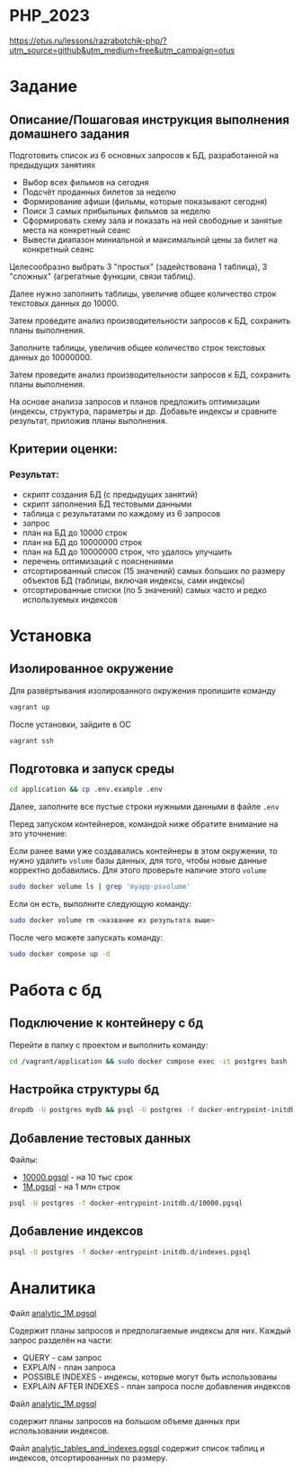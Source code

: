 # PHP_2023

https://otus.ru/lessons/razrabotchik-php/?utm_source=github&utm_medium=free&utm_campaign=otus

# Задание

## Описание/Пошаговая инструкция выполнения домашнего задания

Подготовить список из 6 основных запросов к БД, разработанной на предыдущих занятиях

* Выбор всех фильмов на сегодня
* Подсчёт проданных билетов за неделю
* Формирование афиши (фильмы, которые показывают сегодня)
* Поиск 3 самых прибыльных фильмов за неделю
* Сформировать схему зала и показать на ней свободные и занятые места на конкретный сеанс
* Вывести диапазон миниальной и максимальной цены за билет на конкретный сеанс 
 
Целесообразно выбрать 3 "простых" (задействована 1 таблица), 3 "сложных" (агрегатные функции, связи таблиц).

Далее нужно заполнить таблицы, увеличив общее количество строк текстовых данных до 10000.

Затем проведите анализ производительности запросов к БД, сохранить планы выполнения.

Заполните таблицы, увеличив общее количество строк текстовых данных до 10000000.

Затем проведите анализ производительности запросов к БД, сохранить планы выполнения.

На основе анализа запросов и планов предложить оптимизации (индексы, структура, параметры и др.
Добавьте индексы и сравните результат, приложив планы выполнения.

## Критерии оценки:
### Результат:

* скрипт создания БД (с предыдущих занятий)
* скрипт заполнения БД тестовыми данными
* таблица с результатами по каждому из 6 запросов
* запрос
* план на БД до 10000 строк
* план на БД до 10000000 строк
* план на БД до 10000000 строк, что удалось улучшить
* перечень оптимизаций с пояснениями
* отсортированный список (15 значений) самых больших по размеру объектов БД (таблицы, включая индексы, сами индексы)
* отсортированные списки (по 5 значений) самых часто и редко используемых индексов


# Установка

## Изолированное окружение

Для развёртывания изолированного окружения пропишите команду
```bash
vagrant up
```

После установки, зайдите в ОС
```bash
vagrant ssh
```

## Подготовка и запуск среды
```bash
cd application && cp .env.example .env
```

Далее, заполните все пустые строки нужными данными в файле `.env`

Перед запуском контейнеров, командой ниже обратите внимание на это уточнение:

Если ранее вами уже создавались контейнеры в этом окружении, то нужно удалить `volume` базы данных, для того, чтобы новые данные корректно добавились. Для этого проверьте наличие этого `volume`

```bash
sudo docker volume ls | grep 'myapp-psvolume'
```

Если он есть, выполните следующую команду:

```bash
sudo docker volume rm <название из результата выше>
```

После чего можете запускать команду:

```bash
sudo docker compose up -d
```

# Работа с бд

## Подключение к контейнеру с бд

Перейти в папку с проектом и выполнить команду:
```bash
cd /vagrant/application && sudo docker compose exec -it postgres bash
```

## Настройка структуры бд

```bash
dropdb -U postgres mydb && psql -U postgres -f docker-entrypoint-initdb.d/structure.pgsql
```

## Добавление тестовых данных

Файлы:
* [10000.pgsql](application%2Fpostgres%2Fshared%2F10000.pgsql) - на 10 тыс срок
* [1M.pgsql](application%2Fpostgres%2Fshared%2F1M.pgsql) - на 1 млн строк

```bash
psql -U postgres -f docker-entrypoint-initdb.d/10000.pgsql
```

## Добавление индексов

```bash
psql -U postgres -f docker-entrypoint-initdb.d/indexes.pgsql
```

# Аналитика

Файл
[analytic_1M.pgsql](application%2Fpostgres%2Fanalytic_1M.pgsql)

Содержит планы запросов и предполагаемые индексы для них. Каждый запрос разделён на части:
* QUERY - сам запрос
* EXPLAIN - план запроса
* POSSIBLE INDEXES - индексы, которые могут быть использованы
* EXPLAIN AFTER INDEXES - план запроса после добавления индексов

Файл
[analytic_1M.pgsql](application%2Fpostgres%2Fanalytic_1M.pgsql)

содержит планы запросов на большом объеме данных при использовании индексов.

Файл
[analytic_tables_and_indexes.pgsql](application%2Fpostgres%2Fanalytic_tables_and_indexes.pgsql)
содержит список таблиц и индексов, отсортированных по размеру.




